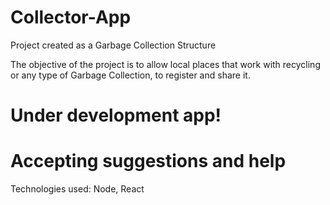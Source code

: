 # Collector-App
Project created as a Garbage Collection Structure


The objective of the project is to allow local places that work with recycling or any type of Garbage Collection, to register and share it.

# Under development app!

# Accepting suggestions and help




Technologies used:
            Node, React